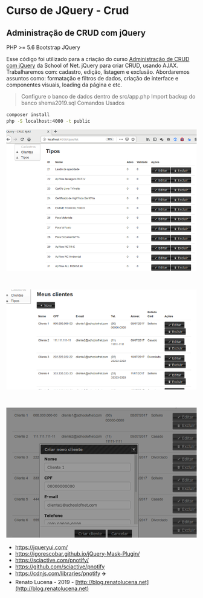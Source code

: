 # Curso de JQuery - Crud
## Administração de CRUD com jQuery

PHP >= 5.6
Bootstrap
JQuery

Esse código foi utilizado para a criação do curso [Administração de CRUD com jQuery](https://www.schoolofnet.com/curso/frontend/jquery/administracao-de-crud-com-jquery/) da School of Net.
jQuery para criar CRUD, usando AJAX. 
Trabalharemos com: 
cadastro, edição, listagem e exclusão. Abordaremos assuntos como: formatação e filtros de dados, criação de interface e componentes visuais, loading da página e etc.

> Configure o banco de dados dentro de src/app.php
> Import backup do banco shema2019.sql
> Comandos Usados
```sh
composer install
php -S localhost:4000 -t public
```

<p align="center"><img src="Captura de tela_2019-07-23_11-56-58.png"></p>
<br>
<p align="center"><img src="Captura de tela_2019-07-23_11-57-28.png"></p>
<br>
<p align="center"><img src="Captura de tela_2019-07-23_11-57-42.png"></p>

- https://jqueryui.com/
- https://igorescobar.github.io/jQuery-Mask-Plugin/
- https://sciactive.com/pnotify/
- https://github.com/sciactive/pnotify
- https://cdnjs.com/libraries/pnotify
✈️
- Renato Lucena - 2019 - [http://blog.renatolucena.net](http://blog.renatolucena.net)
